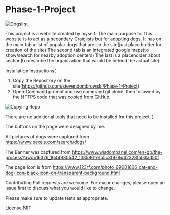# Phase-1-Project

![Dogslist](https://user-images.githubusercontent.com/88370598/164958953-12b84ee6-bc90-41f7-95f6-31182490bce8.PNG)

This project is a website created by myself. 
The main purpose for this website is to act as a secondary Craiglists but for adopting dogs.
It has on the main tab a list of popular dogs that are on the site(just place holder for creation of the site)
The second tab is an integrated google maps(to show/search for nearby adoption centers)
The last is a placeholder about section(to describe the organization that would be behind the actual site)

Installation Instructions(
1. Copy the Repository on the site(https://github.com/stevendombrowski/Phase-1-Project)
2. Open Command prompt and use command git clone, then followed by the HTTPS code that was copied from GitHub.

![Copying Repo](https://user-images.githubusercontent.com/88370598/164958240-a1ad6f3b-1ae5-4087-aa5e-ba81fad2894b.PNG)

There are no additional tools that need to be installed for this project.
)





The buttons on the page were designed by me.

All pictures of dogs were captured from https://www.pexels.com/search/dogs/

The Banner was captured from https://www.wisdompanel.com/en-gb/the-process?awc=16376_1644930542_1335861e1b5c3f978d42328fa03ad50f

The page icon is from https://www.123rf.com/photo_69001806_cat-and-dog-icon-black-icon-on-transparent-background.html


Contributing
Pull requests are welcome. For major changes, please open an issue first to discuss what you would like to change.

Please make sure to update tests as appropriate.

License
MIT